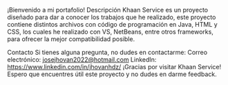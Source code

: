 ¡Bienvenido a mi portafolio!
Descripción
Khaan Service es un proyecto diseñado para dar a conocer los trabajos que he realizado, este proyecto contiene distintos archivos con código de programación en Java, HTML y CSS, los cuales he realizado con VS, NetBeans, entre otros frameworks, para ofrecer la mejor compatibilidad posible.

Contacto
Si tienes alguna pregunta, no dudes en contactarme:
Correo electrónico: josejhovan2022@hotmail.com
LinkedIn: https://www.linkedin.com/in/jhovanhdz/
¡Gracias por visitar Khaan Service! Espero que encuentres útil este proyecto y no dudes en darme feedback.
